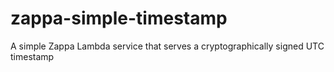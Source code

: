 # zappa-simple-timestamp
A simple Zappa Lambda service that serves a cryptographically signed UTC timestamp

